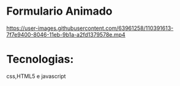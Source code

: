 ﻿# Formulario Animado 
 
https://user-images.githubusercontent.com/63961258/110391613-7f7e9400-8046-11eb-9b1a-a2fd1379578e.mp4


# Tecnologias:
css,HTML5 e javascript
